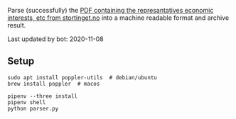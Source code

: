 Parse (successfully) the [PDF containing the represantatives economic interests, etc from stortinget.no](https://www.stortinget.no/no/Stortinget-og-demokratiet/Representantene/Okonomiske-interesser/) into a machine readable format and archive result.

Last updated by bot: 2020-11-08

## Setup
    sudo apt install poppler-utils  # debian/ubuntu
    brew install poppler  # macos

    pipenv --three install
    pipenv shell
    python parser.py
